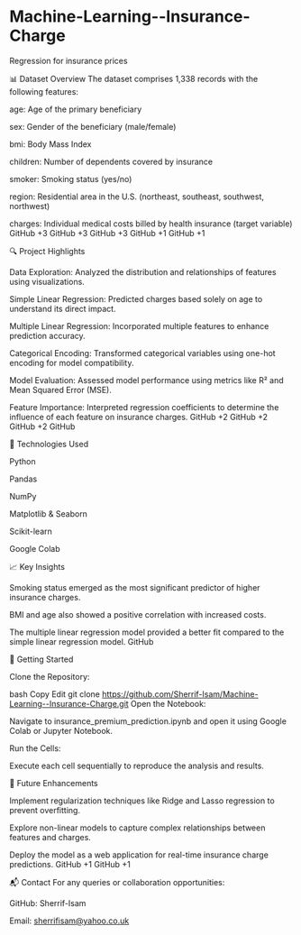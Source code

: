 # Machine-Learning--Insurance-Charge
Regression for insurance prices 


📊 Dataset Overview
The dataset comprises 1,338 records with the following features:

age: Age of the primary beneficiary

sex: Gender of the beneficiary (male/female)

bmi: Body Mass Index

children: Number of dependents covered by insurance

smoker: Smoking status (yes/no)

region: Residential area in the U.S. (northeast, southeast, southwest, northwest)

charges: Individual medical costs billed by health insurance (target variable)​
GitHub
+3
GitHub
+3
GitHub
+3
GitHub
+1
GitHub
+1



🔍 Project Highlights

Data Exploration: Analyzed the distribution and relationships of features using visualizations.

Simple Linear Regression: Predicted charges based solely on age to understand its direct impact.

Multiple Linear Regression: Incorporated multiple features to enhance prediction accuracy.

Categorical Encoding: Transformed categorical variables using one-hot encoding for model compatibility.

Model Evaluation: Assessed model performance using metrics like R² and Mean Squared Error (MSE).

Feature Importance: Interpreted regression coefficients to determine the influence of each feature on insurance charges.​
GitHub
+2
GitHub
+2
GitHub
+2
GitHub



🧪 Technologies Used


Python

Pandas

NumPy

Matplotlib & Seaborn

Scikit-learn

Google Colab​


📈 Key Insights


Smoking status emerged as the most significant predictor of higher insurance charges.

BMI and age also showed a positive correlation with increased costs.

The multiple linear regression model provided a better fit compared to the simple linear regression model.​
GitHub



🚀 Getting Started

Clone the Repository:

bash
Copy
Edit
git clone https://github.com/Sherrif-Isam/Machine-Learning--Insurance-Charge.git
Open the Notebook:

Navigate to insurance_premium_prediction.ipynb and open it using Google Colab or Jupyter Notebook.​

Run the Cells:

Execute each cell sequentially to reproduce the analysis and results.​



📌 Future Enhancements

Implement regularization techniques like Ridge and Lasso regression to prevent overfitting.

Explore non-linear models to capture complex relationships between features and charges.

Deploy the model as a web application for real-time insurance charge predictions.​
GitHub
+1
GitHub
+1



📬 Contact
For any queries or collaboration opportunities:

GitHub: Sherrif-Isam

Email: sherrifisam@yahoo.co.uk

